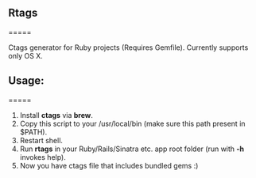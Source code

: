 ## Rtags
=====

Ctags generator for Ruby projects (Requires Gemfile).
Currently supports only OS X.

## Usage:
=====
1. Install **ctags** via **brew**.
2. Copy this script to your /usr/local/bin (make sure this path present in $PATH).
3. Restart shell.
4. Run **rtags** in your Ruby/Rails/Sinatra etc. app root folder (run with **-h** invokes help).
5. Now you have ctags file that includes bundled gems :)

